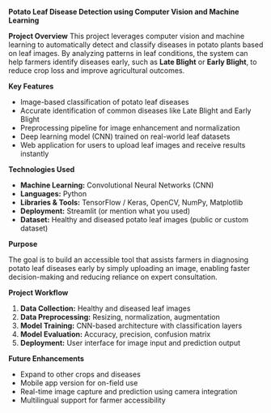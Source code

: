 
**Potato Leaf Disease Detection using Computer Vision and Machine Learning**

**Project Overview**
This project leverages computer vision and machine learning to automatically detect and classify diseases in potato plants based on leaf images. By analyzing patterns in leaf conditions, the system can help farmers identify diseases early, such as **Late Blight** or **Early Blight**, to reduce crop loss and improve agricultural outcomes.

**Key Features**

* Image-based classification of potato leaf diseases
* Accurate identification of common diseases like Late Blight and Early Blight
* Preprocessing pipeline for image enhancement and normalization
* Deep learning model (CNN) trained on real-world leaf datasets
* Web application for users to upload leaf images and receive results instantly

**Technologies Used**

* **Machine Learning:** Convolutional Neural Networks (CNN)
* **Languages:** Python
* **Libraries & Tools:** TensorFlow / Keras, OpenCV, NumPy, Matplotlib
* **Deployment:**  Streamlit (or mention what you used)
* **Dataset:** Healthy and diseased potato leaf images (public or custom dataset)

**Purpose**

The goal is to build an accessible tool that assists farmers in diagnosing potato leaf diseases early by simply uploading an image, enabling faster decision-making and reducing reliance on expert consultation.

**Project Workflow**

1. **Data Collection:** Healthy and diseased leaf images
2. **Data Preprocessing:** Resizing, normalization, augmentation
3. **Model Training:** CNN-based architecture with classification layers
4. **Model Evaluation:** Accuracy, precision, confusion matrix
5. **Deployment:** User interface for image input and prediction output

**Future Enhancements**

* Expand to other crops and diseases
* Mobile app version for on-field use
* Real-time image capture and prediction using camera integration
* Multilingual support for farmer accessibility


